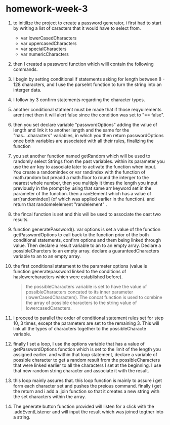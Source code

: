 # homework-week-3

1. to initilize the project to create a password generator, i first had to start by writing a list of caracters that it would have to select from. 
    - var lowerCasedCharacters
    - var uppercasedCharacters
    - var specialCharacters
    - var numericCharacters

2. then I created a password function which willl contain the following commands.

3. I begin by setting conditional if statements asking for length between 8 - 128 characters, and I use the parseInt function to turn the string into an interger data.

4. I follow by 3 confirm statements regarding the character types.

5. another conditional statment must be made that if those reqyuirements arent met then it will alert false since the condition was set to "== false".

6. then you set declare variable "passwordOptions" adding the value of length and link it to another length and the same for the "has....characters" variables, in which you then return passwordOptions once both variables are associated with all their rules, finalizing the function

7. you set another function named getRandom which will be used to randomly select Strings from the past variables. within its parameter you use the arr key to associate later to activate the function when input.
You create a randomindex or var randindex with the function of math.random but preadd a math.floor to round the interger to the nearest whole number, then you multiply it times the length you input previously in the prompt by using that same arr keyword set in the parameter of the function.
then a ranElement which has a value of arr[randomindex] (of which was applied earlier in the function). and return that randomelelement "randelement" .

8.  the fincal function is set and this will be used to associate the oast two results. 

9. function generatePassword(). 
var options is set a value of the function getPasswordOptions to call back to the function prior of the both conditional statements, confirm options and them being linked through value. 
Then declare a result variable to an to an empty array.
Declare a possibleCharcters to an empty array.
declare a guaranteedCharacters variable to an to an empty array.

10. the first conditional statement to the parameter options (value is function generatepassword linked to the conditions of haslowercharacters which were established before).
    > the possibleCharacters variable is set to have the value of possibleCharacters concated to its inner parameter (lowerCasedCharacters). The concat function is used to combine the array of possible characters to the string value of lowercasedCaracters.


11. I proceed to parallel the order of conditional statement rules set for step 10, 3 times, except the parameters are set to the remaining 3.
This will link all the types of characters together to the possibleCharacte variable.

12. finally I set a loop, I use the options variable that has a value of  getPasswordOptions function which is set to the limit of the length you assigned earlier. and within that loop statement, declare a variable of possible character to get a random result from the possibleCharacters that were linked earlier to all the characters I set at the beginning. I use that new random string character and associate it with the result. 

13. this loop mainly assures that. this loop function is mainly to assure i get form each character set and pushes the preious command. finally i get the return and i add a .join function so that it creates a new string with the set characters within the array.

14. The generate button function provided will listen for a click with the .addEventListener and will input the result which was joined togther into a string. 